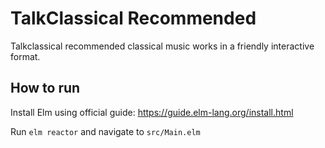 # TalkClassical Recommended

Talkclassical recommended classical music works in a friendly interactive format.

## How to run

Install Elm using official guide: https://guide.elm-lang.org/install.html

Run `elm reactor` and navigate to `src/Main.elm`
